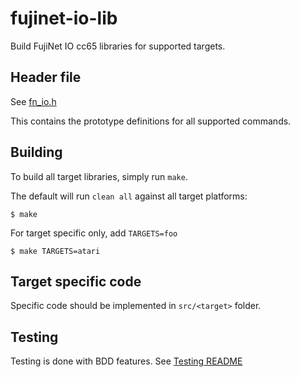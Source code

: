 # fujinet-io-lib

Build FujiNet IO cc65 libraries for supported targets.

## Header file

See [fn_io.h](src/common/inc/fn_io.h)

This contains the prototype definitions for all supported commands.

## Building

To build all target libraries, simply run `make`.

The default will run `clean all` against all target platforms:

```shell
$ make
```

For target specific only, add `TARGETS=foo`

```shell
$ make TARGETS=atari
```

## Target specific code

Specific code should be implemented in `src/<target>` folder.

## Testing

Testing is done with BDD features. See [Testing README](testing/bdd-testing/README.md)
